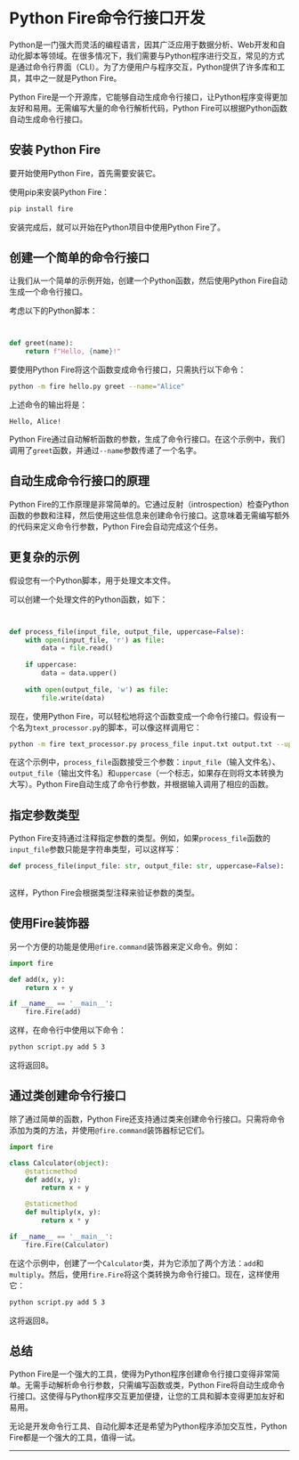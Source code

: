 # Python Fire命令行接口开发
Python是一门强大而灵活的编程语言，因其广泛应用于数据分析、Web开发和自动化脚本等领域。在很多情况下，我们需要与Python程序进行交互，常见的方式是通过命令行界面（CLI）。为了方便用户与程序交互，Python提供了许多库和工具，其中之一就是Python Fire。

Python Fire是一个开源库，它能够自动生成命令行接口，让Python程序变得更加友好和易用。无需编写大量的命令行解析代码，Python Fire可以根据Python函数自动生成命令行接口。

安装 Python Fire
--------------

要开始使用Python Fire，首先需要安装它。

使用pip来安装Python Fire：

```bash
pip install fire

```

安装完成后，就可以开始在Python项目中使用Python Fire了。

创建一个简单的命令行接口
------------

让我们从一个简单的示例开始，创建一个Python函数，然后使用Python Fire自动生成一个命令行接口。

考虑以下的Python脚本：

```python


def greet(name):
    return f"Hello, {name}!"

```

要使用Python Fire将这个函数变成命令行接口，只需执行以下命令：

```bash
python -m fire hello.py greet --name="Alice"

```

上述命令的输出将是：

```null
Hello, Alice!

```

Python Fire通过自动解析函数的参数，生成了命令行接口。在这个示例中，我们调用了`greet`函数，并通过`--name`参数传递了一个名字。

自动生成命令行接口的原理
------------

Python Fire的工作原理是非常简单的。它通过反射（introspection）检查Python函数的参数和注释，然后使用这些信息来创建命令行接口。这意味着无需编写额外的代码来定义命令行参数，Python Fire会自动完成这个任务。

更复杂的示例
------

假设您有一个Python脚本，用于处理文本文件。

可以创建一个处理文件的Python函数，如下：

```python


def process_file(input_file, output_file, uppercase=False):
    with open(input_file, 'r') as file:
        data = file.read()
    
    if uppercase:
        data = data.upper()
    
    with open(output_file, 'w') as file:
        file.write(data)

```

现在，使用Python Fire，可以轻松地将这个函数变成一个命令行接口。假设有一个名为`text_processor.py`的脚本，可以像这样调用它：

```bash
python -m fire text_processor.py process_file input.txt output.txt --uppercase

```

在这个示例中，`process_file`函数接受三个参数：`input_file`（输入文件名）、`output_file`（输出文件名）和`uppercase`（一个标志，如果存在则将文本转换为大写）。Python Fire自动生成了命令行参数，并根据输入调用了相应的函数。

指定参数类型
------

Python Fire支持通过注释指定参数的类型。例如，如果`process_file`函数的`input_file`参数只能是字符串类型，可以这样写：

```python
def process_file(input_file: str, output_file: str, uppercase=False):
    

```

这样，Python Fire会根据类型注释来验证参数的类型。

使用Fire装饰器
---------

另一个方便的功能是使用`@fire.command`装饰器来定义命令。例如：

```python
import fire

def add(x, y):
    return x + y

if __name__ == '__main__':
    fire.Fire(add)

```

这样，在命令行中使用以下命令：

```bash
python script.py add 5 3

```

这将返回8。

通过类创建命令行接口
----------

除了通过简单的函数，Python Fire还支持通过类来创建命令行接口。只需将命令添加为类的方法，并使用`@fire.command`装饰器标记它们。

```python
import fire

class Calculator(object):
    @staticmethod
    def add(x, y):
        return x + y

    @staticmethod
    def multiply(x, y):
        return x * y

if __name__ == '__main__':
    fire.Fire(Calculator)

```

在这个示例中，创建了一个`Calculator`类，并为它添加了两个方法：`add`和`multiply`。然后，使用`fire.Fire`将这个类转换为命令行接口。现在，这样使用它：

```bash
python script.py add 5 3

```

这将返回8。

总结
--

Python Fire是一个强大的工具，使得为Python程序创建命令行接口变得非常简单。无需手动解析命令行参数，只需编写函数或类，Python Fire将自动生成命令行接口。这使得与Python程序交互更加便捷，让您的工具和脚本变得更加友好和易用。

无论是开发命令行工具、自动化脚本还是希望为Python程序添加交互性，Python Fire都是一个强大的工具，值得一试。

* * *
